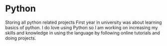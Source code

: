 # Python
Storing all python related projects
First year in university was about learning basics of python. I do love using Python so I am working on increasing my skills and knowledge
in using the language by following online tutorials and doing projects.
